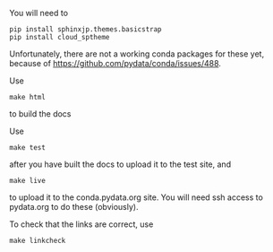 You will need to

    pip install sphinxjp.themes.basicstrap
    pip install cloud_sptheme

Unfortunately, there are not a working conda packages for these yet, because
of https://github.com/pydata/conda/issues/488.

Use

    make html

to build the docs

Use

    make test

after you have built the docs to upload it to the test site, and

    make live

to upload it to the conda.pydata.org site. You will need ssh access to
pydata.org to do these (obviously).

To check that the links are correct, use

    make linkcheck
